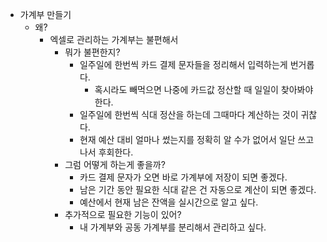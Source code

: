 - 가계부 만들기
    - 왜?
        - 엑셀로 관리하는 가계부는 불편해서
            - 뭐가 불편한지?
                - 일주일에 한번씩 카드 결제 문자들을 정리해서 입력하는게 번거롭다.
                    - 혹시라도 빼먹으면 나중에 카드값 정산할 때 일일이 찾아봐야 한다.
                - 일주일에 한번씩 식대 정산을 하는데 그때마다 계산하는 것이 귀찮다.
                - 현재 예산 대비 얼마나 썼는지를 정확히 알 수가 없어서 일단 쓰고 나서 후회한다.
            - 그럼 어떻게 하는게 좋을까?
                - 카드 결제 문자가 오면 바로 가계부에 저장이 되면 좋겠다.
                - 남은 기간 동안 필요한 식대 같은 건 자동으로 계산이 되면 좋겠다.
                - 예산에서 현재 남은 잔액을 실시간으로 알고 싶다.
            - 추가적으로 필요한 기능이 있어?
                - 내 가계부와 공동 가계부를 분리해서 관리하고 싶다. 
